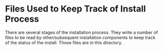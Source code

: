 # Files Used to Keep Track of Install Process

There are several stages of the installation process. They write a number of files 
to be read by other/subsequent installation components to keep track of the status
of the install. Those files are in this directory.
